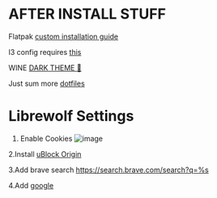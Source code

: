# AFTER INSTALL STUFF

Flatpak [custom installation guide](https://docs.flatpak.org/en/latest/tips-and-tricks.html#adding-a-custom-installation)

I3 config requires [this](https://github.com/adi1090x/polybar-themes)

WINE [DARK THEME 🍷](https://raw.githubusercontent.com/Twig6943/AffinityOnLinux/main/wine-dark-theme.reg)

Just sum more [dotfiles](https://github.com/hyper-dot/dotfiles-old)

# Librewolf Settings 
1. Enable Cookies
![image](https://github.com/user-attachments/assets/26c41a46-659d-47c0-b893-d991e45637e6)

2.Install [uBlock Origin](https://addons.mozilla.org/en-US/firefox/addon/ublock-origin/)

3.Add brave search
https://search.brave.com/search?q=%s

4.Add [google](https://github.com/ungoogled-software/ungoogled-chromium/discussions/1488#discussioncomment-619116)

